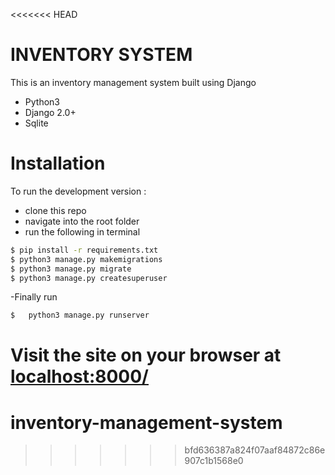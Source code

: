 <<<<<<< HEAD
# INVENTORY SYSTEM

This is an inventory management system built using Django

  - Python3
  - Django 2.0+
  - Sqlite

# Installation
To run the development version :

  - clone this repo
  - navigate into the root folder
  - run the following in terminal
 
 ```sh
$ pip install -r requirements.txt
$ python3 manage.py makemigrations
$ python3 manage.py migrate
$ python3 manage.py createsuperuser
  ```

-Finally run
```sh
$   python3 manage.py runserver
```
Visit the site on your browser at [localhost:8000/](http://localhost:8000/)
=======
# inventory-management-system
>>>>>>> bfd636387a824f07aaf84872c86e907c1b1568e0
